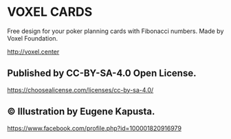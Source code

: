 # VOXEL CARDS
Free design for your poker planning cards with Fibonacci numbers.
Made by Voxel Foundation.

http://voxel.center

## Published by CC-BY-SA-4.0 Open License.
https://choosealicense.com/licenses/cc-by-sa-4.0/

## © Illustration by Eugene Kapusta.
https://www.facebook.com/profile.php?id=100001820916979
